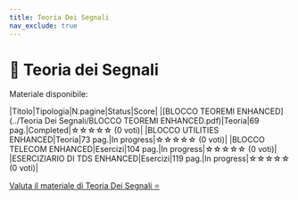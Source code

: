 ```yaml
---
title: Teoria Dei Segnali
nav_exclude: true
---
```


# 📘 Teoria dei Segnali


Materiale disponibile:

|Titolo|Tipologia|N.pagine|Status|Score|
|[BLOCCO TEOREMI ENHANCED](../Teoria Dei Segnali/BLOCCO TEOREMI ENHANCED.pdf)|Teoria|69 pag.|Completed|☆☆☆☆☆ (0 voti)|
|BLOCCO UTILITIES ENHANCED|Teoria|73 pag.|In progress|☆☆☆☆☆ (0 voti)|
|BLOCCO TELECOM ENHANCED|Esercizi|104 pag.|In progress|☆☆☆☆☆ (0 voti)|
|ESERCIZIARIO DI TDS ENHANCED|Esercizi|119 pag.|In progress|☆☆☆☆☆ (0 voti)|


<a href="https://docs.google.com/forms/d/e/1FAIpQLSdtodu3VPHwG825FNluwVazuPSc_mzX1lgQC1v22RndIOVhaQ/viewform" target="_blank" rel="noopener noreferrer">
  Valuta il materiale di Teoria Dei Segnali ⭐
</a>

